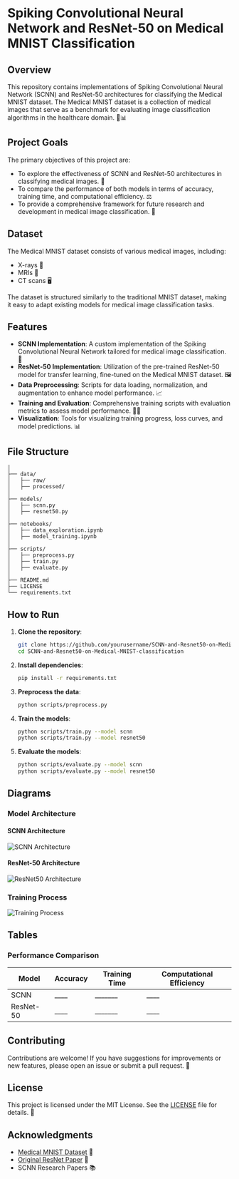 # Spiking Convolutional Neural Network and ResNet-50 on Medical MNIST Classification

## Overview

This repository contains implementations of Spiking Convolutional Neural Network (SCNN) and ResNet-50 architectures for classifying the Medical MNIST dataset. The Medical MNIST dataset is a collection of medical images that serve as a benchmark for evaluating image classification algorithms in the healthcare domain. 🏥📊

## Project Goals

The primary objectives of this project are:

- To explore the effectiveness of SCNN and ResNet-50 architectures in classifying medical images. 🧠
- To compare the performance of both models in terms of accuracy, training time, and computational efficiency. ⚖️
- To provide a comprehensive framework for future research and development in medical image classification. 🔬

## Dataset

The Medical MNIST dataset consists of various medical images, including:

- X-rays 🩻
- MRIs 🧲
- CT scans 🖥️

The dataset is structured similarly to the traditional MNIST dataset, making it easy to adapt existing models for medical image classification tasks.

## Features

- **SCNN Implementation**: A custom implementation of the Spiking Convolutional Neural Network tailored for medical image classification. 🧠
- **ResNet-50 Implementation**: Utilization of the pre-trained ResNet-50 model for transfer learning, fine-tuned on the Medical MNIST dataset. 🖼️
- **Data Preprocessing**: Scripts for data loading, normalization, and augmentation to enhance model performance. 📈
- **Training and Evaluation**: Comprehensive training scripts with evaluation metrics to assess model performance. 🏋️‍♂️
- **Visualization**: Tools for visualizing training progress, loss curves, and model predictions. 📊

## File Structure

```
│
├── data/
│   ├── raw/
│   ├── processed/
│
├── models/
│   ├── scnn.py
│   ├── resnet50.py
│
├── notebooks/
│   ├── data_exploration.ipynb
│   ├── model_training.ipynb
│
├── scripts/
│   ├── preprocess.py
│   ├── train.py
│   ├── evaluate.py
│
├── README.md
├── LICENSE
└── requirements.txt
```

## How to Run

1. **Clone the repository**:
    ```bash
    git clone https://github.com/yourusername/SCNN-and-Resnet50-on-Medical-MNIST-classification.git
    cd SCNN-and-Resnet50-on-Medical-MNIST-classification
    ```

2. **Install dependencies**:
    ```bash
    pip install -r requirements.txt
    ```

3. **Preprocess the data**:
    ```bash
    python scripts/preprocess.py
    ```

4. **Train the models**:
    ```bash
    python scripts/train.py --model scnn
    python scripts/train.py --model resnet50
    ```

5. **Evaluate the models**:
    ```bash
    python scripts/evaluate.py --model scnn
    python scripts/evaluate.py --model resnet50
    ```

## Diagrams

### Model Architecture

#### SCNN Architecture
![SCNN Architecture](path/to/scnn_architecture.png)

#### ResNet-50 Architecture
![ResNet50 Architecture](path/to/resnet50_architecture.png)

### Training Process
![Training Process](path/to/training_process.png)

## Tables

### Performance Comparison

| Model   | Accuracy | Training Time | Computational Efficiency |
|---------|----------|---------------|--------------------------|
| SCNN    | ____     | _______       | ____                     |
| ResNet-50 | ____     | _______       | ____                     |

## Contributing

Contributions are welcome! If you have suggestions for improvements or new features, please open an issue or submit a pull request. 🙌

## License

This project is licensed under the MIT License. See the [LICENSE](LICENSE) file for details. 📄

## Acknowledgments

- [Medical MNIST Dataset](https://medmnist.com/) 🏥
- [Original ResNet Paper](https://arxiv.org/abs/1512.03385) 📄
- SCNN Research Papers 📚

